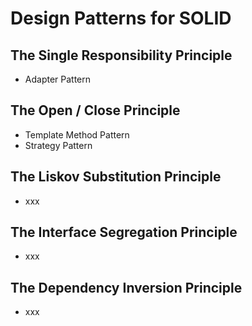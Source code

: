 # Design Patterns for SOLID

## The Single Responsibility Principle
 - Adapter Pattern

## The Open / Close Principle
  - Template Method Pattern
  - Strategy Pattern
  
## The Liskov Substitution Principle
  - xxx

## The Interface Segregation Principle
  - xxx

## The Dependency Inversion Principle
  - xxx
